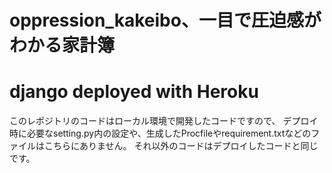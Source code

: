 # oppression_kakeibo、一目で圧迫感がわかる家計簿
# django deployed with Heroku
このレポジトリのコードはローカル環境で開発したコードですので、
デプロイ時に必要なsetting.py内の設定や、生成したProcfileやrequirement.txtなどのファイルはこちらにありません。
それ以外のコードはデプロイしたコードと同じです。
